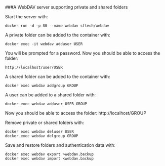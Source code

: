 ###A WebDAV server supporting private and shared folders

Start the server with:

    docker run -d -p 80 --name webdav sftech/webdav

A private folder can be added to the container with:

    docker exec -it webdav adduser USER

You will be prompted for a password. Now you should be able to access the folder:

    http://localhost/user/USER

A shared folder can be added to the container with:

    docker exec webdav addgroup GROUP

A user can be added to a shared folder with:

    docker exec webdav adduser USER GROUP

Now you should be able to access the folder: http://localhost/GROUP

Remove private or shared folders with:

    docker exec webdav deluser USER
    docker exec webdav delgroup GROUP

Save and restore folders and authentication data with:

    docker exec webdav export >webdav.backup
    docker exec webdav import <webdav.backup

